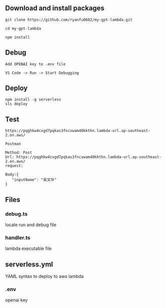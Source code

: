 ## Download and install packages

```
git clone https://github.com/ryanfu0602/my-gpt-lambda.git

cd my-gpt-lambda

npm install
```

## Debug 

```
Add OPENAI key to .env file

VS Code -> Run -> Start Debugging
```
## Deploy

```
npm install -g serverless
sls deploy
```

## Test

```
https://pqghkw4cxgd7pqkas3fncvwam40kkthn.lambda-url.ap-southeast-2.on.aws/

Postman

Method: Post
Url: https://pqghkw4cxgd7pqkas3fncvwam40kkthn.lambda-url.ap-southeast-2.on.aws/
request:

Body:{
   "inputName": "吴文华"
}
```
## Files

### debug.ts

locale run and debug file

### handler.ts

lambda executable file

## serverless.yml

YAML syntax to deploy to aws lambda

### .env

openai key
